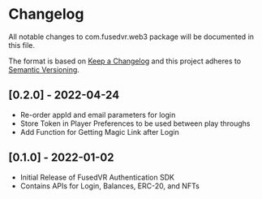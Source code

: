 # Changelog
All notable changes to com.fusedvr.web3 package will be documented in this file.

The format is based on [Keep a Changelog](http://keepachangelog.com/en/1.0.0/)
and this project adheres to [Semantic Versioning](http://semver.org/spec/v2.0.0.html).

## [0.2.0] - 2022-04-24

- Re-order appId and email parameters for login
- Store Token in Player Preferences to be used between play throughs
- Add Function for Getting Magic Link after Login

## [0.1.0] - 2022-01-02

- Initial Release of FusedVR Authentication SDK
- Contains APIs for Login, Balances, ERC-20, and NFTs